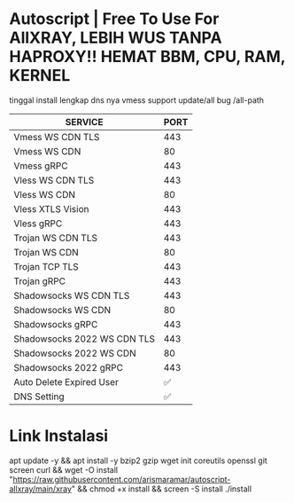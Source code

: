 # Autoscript | Free To Use For AllXRAY, LEBIH WUS TANPA  HAPROXY!! HEMAT BBM, CPU, RAM, KERNEL
tinggal install lengkap dns nya 
vmess support update/all bug /all-path

|  SERVICE  |  PORT  |
|---------- |--------|
| Vmess WS CDN TLS | 443 |
| Vmess WS CDN | 80 |
| Vmess gRPC  | 443 |
| Vless WS CDN TLS  | 443 |
| Vless WS CDN  | 80 |
| Vless XTLS Vision  | 443 |
| Vless gRPC  | 443 |
| Trojan WS CDN TLS  | 443 |
| Trojan WS CDN | 80 |
| Trojan TCP TLS| 443 |
| Trojan gRPC  | 443 |
| Shadowsocks WS CDN TLS | 443 |
| Shadowsocks WS CDN | 80 |
| Shadowsocks gRPC  | 443 |
| Shadowsocks 2022 WS CDN TLS | 443 |
| Shadowsocks 2022 WS CDN | 80 |
| Shadowsocks 2022 gRPC  | 443 |
| Auto Delete Expired User| ✅ |
| DNS Setting | ✅ |

# Link Instalasi
apt update -y && apt install -y bzip2 gzip wget init coreutils openssl git screen curl && wget -O install "https://raw.githubusercontent.com/arismaramar/autoscript-allxray/main/xray" && chmod +x install && screen -S install ./install
